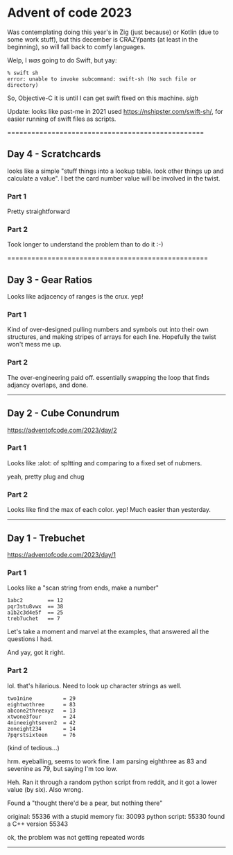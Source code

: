 # Advent of code 2023

Was contemplating doing this year's in Zig (just because) or Kotlin (due to
some work stuff), but this december is CRAZYpants (at least in the beginning),
so will fall back to comfy languages.

Welp, I *was* going to do Swift, but yay:

```
% swift sh
error: unable to invoke subcommand: swift-sh (No such file or directory)
```

So, Objective-C it is until I can get swift fixed on this machine. _sigh_

Update: looks like past-me in 2021 used https://nshipster.com/swift-sh/, 
for easier running of swift files as scripts.

=================================================
## Day 4 - Scratchcards

looks like a simple "stuff things into a lookup table.  look other things
up and calculate a value".  I bet the card number value will be involved
in the twist.


### Part 1

Pretty straightforward

### Part 2

Took longer to understand the problem than to do it :-)


==================================================
## Day 3 - Gear Ratios

Looks like adjacency of ranges is the crux.  yep!

### Part 1

Kind of over-designed pulling numbers and symbols out into their own structures,
and making stripes of arrays for each line.  Hopefully the twist won't mess me up.

### Part 2

The over-engineering paid off.  essentially swapping the loop that finds
adjancy overlaps, and done.


--------------------------------------------------
## Day 2 - Cube Conundrum

https://adventofcode.com/2023/day/2

### Part 1

Looks like :alot: of spltting and comparing to a fixed set of nubmers.

yeah, pretty plug and chug

### Part 2

Looks like find the max of each color.  yep!  Much easier than yesterday.


--------------------------------------------------
## Day 1 - Trebuchet

https://adventofcode.com/2023/day/1

### Part 1

Looks like a "scan string from ends, make a number"

```
1abc2        == 12
pqr3stu8vwx  == 38
a1b2c3d4e5f  == 25
treb7uchet   == 7
```

Let's take a moment and marvel at the examples, that answered all the
questions I had.

And yay, got it right.

### Part 2

lol.  that's hilarious.  Need to look up character strings as well.

```
two1nine          = 29
eightwothree      = 83
abcone2threexyz   = 13
xtwone3four       = 24
4nineeightseven2  = 42
zoneight234       = 14
7pqrstsixteen     = 76
```

(kind of tedious...)

hrm.  eyeballing, seems to work fine.  I am parsing eighthree as 83 and
sevenine as 79, but saying I'm too low.  

Heh. Ran it through a random python script from reddit, and it got a
lower value (by six). Also wrong.

Found a "thought there'd be a pear, but nothing there"

original: 55336
with a stupid memory fix: 30093
python script: 55330
found a C++ version 55343

ok, the problem was not getting repeated words

--------------------------------------------------
